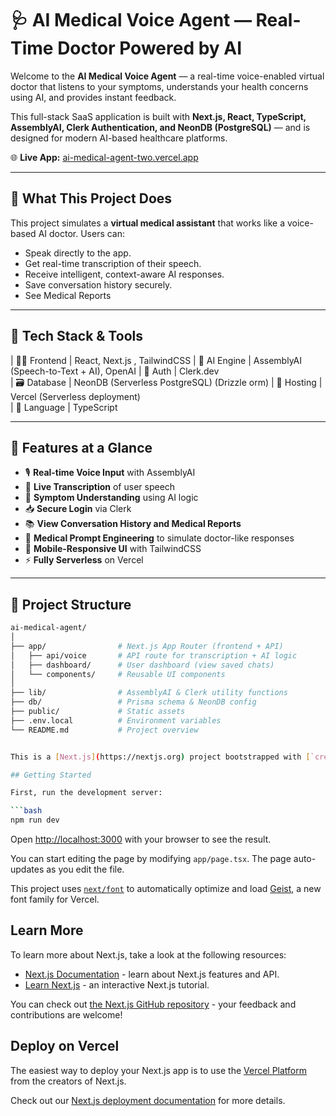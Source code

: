 # 🩺 AI Medical Voice Agent — Real-Time Doctor Powered by AI

Welcome to the **AI Medical Voice Agent** — a real-time voice-enabled virtual doctor that listens to your symptoms, understands your health concerns using AI, and provides instant feedback.

This full-stack SaaS application is built with **Next.js, React, TypeScript, AssemblyAI, Clerk Authentication, and NeonDB (PostgreSQL)** — and is designed for modern AI-based healthcare platforms.

🌐 **Live App:** [ai-medical-agent-two.vercel.app](https://ai-medical-agent-two.vercel.app)

---

## 🧠 What This Project Does

This project simulates a **virtual medical assistant** that works like a voice-based AI doctor. Users can:

- Speak directly to the app.
- Get real-time transcription of their speech.
- Receive intelligent, context-aware AI responses.
- Save conversation history securely.
- See Medical Reports
---

## 🔧 Tech Stack & Tools

| 🧑‍💻 Frontend   | React, Next.js , TailwindCSS 
| 🧠 AI Engine  | AssemblyAI (Speech-to-Text + AI),  OpenAI 
| 🔐 Auth       | Clerk.dev                          
| 🗃️ Database   | NeonDB (Serverless PostgreSQL) (Drizzle orm)
| 🔌 Hosting    | Vercel (Serverless deployment)      
| 🧰 Language   | TypeScript                    

---

## 🚀 Features at a Glance

- 🎙️ **Real-time Voice Input** with AssemblyAI
- 🧾 **Live Transcription** of user speech
- 🧠 **Symptom Understanding** using AI logic
- 📥 **Secure Login** via Clerk
- 📚 **View Conversation History and Medical Reports**
- 🧪 **Medical Prompt Engineering** to simulate doctor-like responses
- 📱 **Mobile-Responsive UI** with TailwindCSS
- ⚡ **Fully Serverless** on Vercel

---

## 📂 Project Structure

```bash
ai-medical-agent/
│
├── app/                # Next.js App Router (frontend + API)
│   ├── api/voice       # API route for transcription + AI logic
│   ├── dashboard/      # User dashboard (view saved chats)
│   └── components/     # Reusable UI components
│
├── lib/                # AssemblyAI & Clerk utility functions
├── db/                 # Prisma schema & NeonDB config
├── public/             # Static assets
├── .env.local          # Environment variables
└── README.md           # Project overview


This is a [Next.js](https://nextjs.org) project bootstrapped with [`create-next-app`](https://nextjs.org/docs/app/api-reference/cli/create-next-app).

## Getting Started

First, run the development server:

```bash
npm run dev
```

Open [http://localhost:3000](http://localhost:3000) with your browser to see the result.

You can start editing the page by modifying `app/page.tsx`. The page auto-updates as you edit the file.

This project uses [`next/font`](https://nextjs.org/docs/app/building-your-application/optimizing/fonts) to automatically optimize and load [Geist](https://vercel.com/font), a new font family for Vercel.

## Learn More

To learn more about Next.js, take a look at the following resources:

- [Next.js Documentation](https://nextjs.org/docs) - learn about Next.js features and API.
- [Learn Next.js](https://nextjs.org/learn) - an interactive Next.js tutorial.

You can check out [the Next.js GitHub repository](https://github.com/vercel/next.js) - your feedback and contributions are welcome!

## Deploy on Vercel

The easiest way to deploy your Next.js app is to use the [Vercel Platform](https://vercel.com/new?utm_medium=default-template&filter=next.js&utm_source=create-next-app&utm_campaign=create-next-app-readme) from the creators of Next.js.

Check out our [Next.js deployment documentation](https://nextjs.org/docs/app/building-your-application/deploying) for more details.
